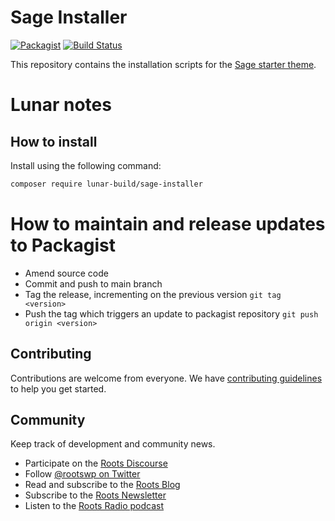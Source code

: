 # Sage Installer
[![Packagist](https://img.shields.io/packagist/vpre/roots/sage-installer.svg?style=flat-square)](https://packagist.org/packages/lunar-build/sage-installer)
[![Build Status](https://img.shields.io/travis/roots/sage-installer.svg?style=flat-square)](https://travis-ci.org/roots/sage-installer)

This repository contains the installation scripts for the [Sage starter theme](https://github.com/roots/sage).

# Lunar notes
## How to install

Install using the following command:

```bash
composer require lunar-build/sage-installer
```

# How to maintain and release updates to Packagist

* Amend source code
* Commit and push to main branch
* Tag the release, incrementing on the previous version `git tag <version>`
* Push the tag which triggers an update to packagist repository `git push origin <version>`

## Contributing

Contributions are welcome from everyone. We have [contributing guidelines](https://github.com/roots/guidelines/blob/master/CONTRIBUTING.md) to help you get started.

## Community

Keep track of development and community news.

* Participate on the [Roots Discourse](https://discourse.roots.io/)
* Follow [@rootswp on Twitter](https://twitter.com/rootswp)
* Read and subscribe to the [Roots Blog](https://roots.io/blog/)
* Subscribe to the [Roots Newsletter](https://roots.io/subscribe/)
* Listen to the [Roots Radio podcast](https://roots.io/podcast/)
